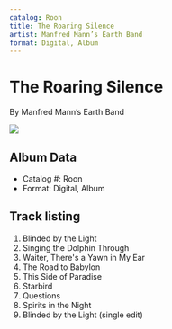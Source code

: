 ```yaml
---
catalog: Roon
title: The Roaring Silence
artist: Manfred Mann’s Earth Band
format: Digital, Album
---
```


# The Roaring Silence

By Manfred Mann’s Earth Band

![](../../assets/albumcovers/Manfred_Mann’s_Earth_Band-The_Roaring_Silence.png)

## Album Data

- Catalog #: Roon
- Format: Digital, Album


## Track listing


1. Blinded by the Light
2. Singing the Dolphin Through
3. Waiter, There's a Yawn in My Ear
4. The Road to Babylon
5. This Side of Paradise
6. Starbird
7. Questions
8. Spirits in the Night
9. Blinded by the Light (single edit)

